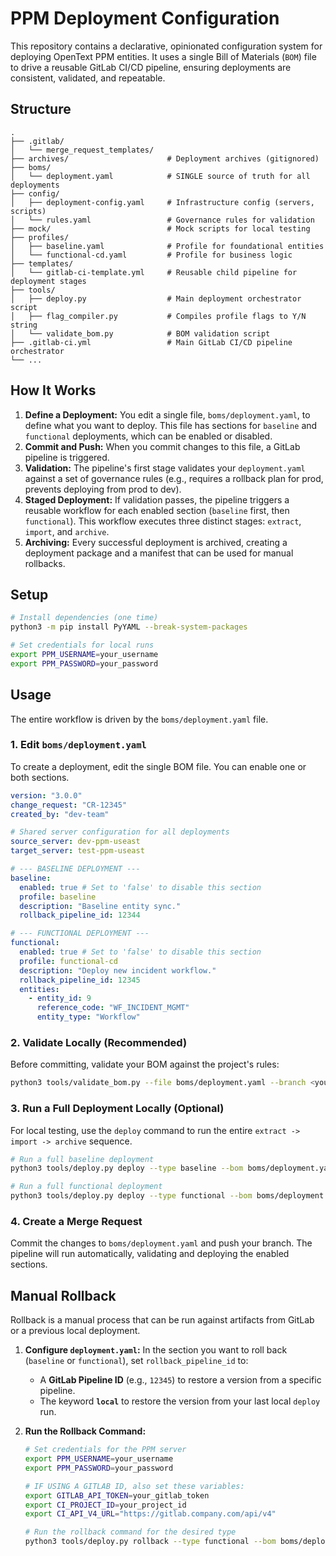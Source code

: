 # PPM Deployment Configuration

This repository contains a declarative, opinionated configuration system for deploying OpenText PPM entities. It uses a single Bill of Materials (`BOM`) file to drive a reusable GitLab CI/CD pipeline, ensuring deployments are consistent, validated, and repeatable.

## Structure

```
.
├── .gitlab/
│   └── merge_request_templates/
├── archives/                      # Deployment archives (gitignored)
├── boms/
│   └── deployment.yaml            # SINGLE source of truth for all deployments
├── config/
│   ├── deployment-config.yaml     # Infrastructure config (servers, scripts)
│   └── rules.yaml                 # Governance rules for validation
├── mock/                          # Mock scripts for local testing
├── profiles/
│   ├── baseline.yaml              # Profile for foundational entities
│   └── functional-cd.yaml         # Profile for business logic
├── templates/
│   └── gitlab-ci-template.yml     # Reusable child pipeline for deployment stages
├── tools/
│   ├── deploy.py                  # Main deployment orchestrator script
│   ├── flag_compiler.py           # Compiles profile flags to Y/N string
│   └── validate_bom.py            # BOM validation script
├── .gitlab-ci.yml                 # Main GitLab CI/CD pipeline orchestrator
└── ...
```

## How It Works

1.  **Define a Deployment:** You edit a single file, `boms/deployment.yaml`, to define what you want to deploy. This file has sections for `baseline` and `functional` deployments, which can be enabled or disabled.
2.  **Commit and Push:** When you commit changes to this file, a GitLab pipeline is triggered.
3.  **Validation:** The pipeline's first stage validates your `deployment.yaml` against a set of governance rules (e.g., requires a rollback plan for prod, prevents deploying from prod to dev).
4.  **Staged Deployment:** If validation passes, the pipeline triggers a reusable workflow for each enabled section (`baseline` first, then `functional`). This workflow executes three distinct stages: `extract`, `import`, and `archive`.
5.  **Archiving:** Every successful deployment is archived, creating a deployment package and a manifest that can be used for manual rollbacks.

## Setup

```bash
# Install dependencies (one time)
python3 -m pip install PyYAML --break-system-packages

# Set credentials for local runs
export PPM_USERNAME=your_username
export PPM_PASSWORD=your_password
```

## Usage

The entire workflow is driven by the `boms/deployment.yaml` file.

### **1. Edit `boms/deployment.yaml`**

To create a deployment, edit the single BOM file. You can enable one or both sections.

```yaml
version: "3.0.0"
change_request: "CR-12345"
created_by: "dev-team"

# Shared server configuration for all deployments
source_server: dev-ppm-useast
target_server: test-ppm-useast

# --- BASELINE DEPLOYMENT ---
baseline:
  enabled: true # Set to 'false' to disable this section
  profile: baseline
  description: "Baseline entity sync."
  rollback_pipeline_id: 12344

# --- FUNCTIONAL DEPLOYMENT ---
functional:
  enabled: true # Set to 'false' to disable this section
  profile: functional-cd
  description: "Deploy new incident workflow."
  rollback_pipeline_id: 12345
  entities:
    - entity_id: 9
      reference_code: "WF_INCIDENT_MGMT"
      entity_type: "Workflow"
```

### **2. Validate Locally (Recommended)**

Before committing, validate your BOM against the project's rules:
```bash
python3 tools/validate_bom.py --file boms/deployment.yaml --branch <your-branch-name>
```

### **3. Run a Full Deployment Locally (Optional)**

For local testing, use the `deploy` command to run the entire `extract -> import -> archive` sequence.
```bash
# Run a full baseline deployment
python3 tools/deploy.py deploy --type baseline --bom boms/deployment.yaml

# Run a full functional deployment
python3 tools/deploy.py deploy --type functional --bom boms/deployment.yaml
```

### **4. Create a Merge Request**

Commit the changes to `boms/deployment.yaml` and push your branch. The pipeline will run automatically, validating and deploying the enabled sections.

## Manual Rollback

Rollback is a manual process that can be run against artifacts from GitLab or a previous local deployment.

1.  **Configure `deployment.yaml`:** In the section you want to roll back (`baseline` or `functional`), set `rollback_pipeline_id` to:
    *   A **GitLab Pipeline ID** (e.g., `12345`) to restore a version from a specific pipeline.
    *   The keyword **`local`** to restore the version from your last local `deploy` run.

2.  **Run the Rollback Command:**
    ```bash
    # Set credentials for the PPM server
    export PPM_USERNAME=your_username
    export PPM_PASSWORD=your_password

    # IF USING A GITLAB ID, also set these variables:
    export GITLAB_API_TOKEN=your_gitlab_token
    export CI_PROJECT_ID=your_project_id
    export CI_API_V4_URL="https://gitlab.company.com/api/v4"

    # Run the rollback command for the desired type
    python3 tools/deploy.py rollback --type functional --bom boms/deployment.yaml
    ```